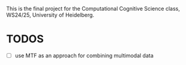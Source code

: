 This is the final project for the Computational Cognitive Science class, WS24/25, University of Heidelberg.

# TODOS

- [ ] use MTF as an approach for combining multimodal data